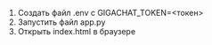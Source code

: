 1. Создать файл .env с GIGACHAT_TOKEN=<токен>
2. Запустить файл app.py
3. Открыть index.html в браузере